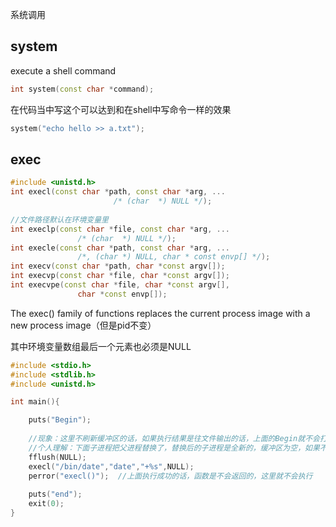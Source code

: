 系统调用

## system
execute a shell command
```cpp
int system(const char *command);
```
在代码当中写这个可以达到和在shell中写命令一样的效果
```cpp
system("echo hello >> a.txt");
```

## exec
```cpp
#include <unistd.h>
int execl(const char *path, const char *arg, ...
                       /* (char  *) NULL */);
                       
//文件路径默认在环境变量里                       
int execlp(const char *file, const char *arg, ...
               /* (char  *) NULL */);
int execle(const char *path, const char *arg, ...
               /*, (char *) NULL, char * const envp[] */);
int execv(const char *path, char *const argv[]);
int execvp(const char *file, char *const argv[]);
int execvpe(const char *file, char *const argv[],
               char *const envp[]);
```

The  exec()  family  of functions replaces the current process image with a new process image（但是pid不变）


其中环境变量数组最后一个元素也必须是NULL

```cpp
#include <stdio.h>
#include <stdlib.h>
#include <unistd.h>

int main(){

    puts("Begin");
    
    //现象：这里不刷新缓冲区的话，如果执行结果是往文件输出的话，上面的Begin就不会打印
    //个人理解：下面子进程把父进程替换了，替换后的子进程是全新的，缓冲区为空，如果不在替换之前赶紧打印，就没机会打印了
    fflush(NULL);  
    execl("/bin/date","date","+%s",NULL);
    perror("execl()");  //上面执行成功的话，函数是不会返回的，这里就不会执行
    
    puts("end");
    exit(0);
}
```




